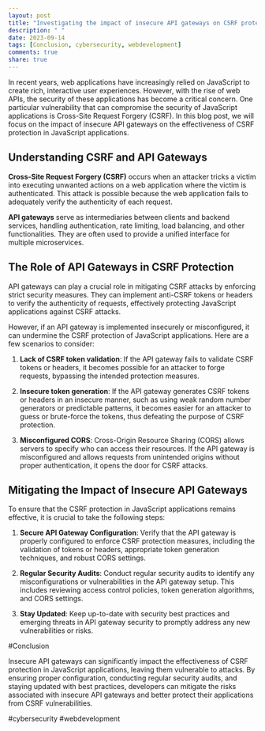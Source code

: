 ```yaml
---
layout: post
title: "Investigating the impact of insecure API gateways on CSRF protection in JavaScript applications"
description: " "
date: 2023-09-14
tags: [Conclusion, cybersecurity, webdevelopment]
comments: true
share: true
---
```


In recent years, web applications have increasingly relied on JavaScript to create rich, interactive user experiences. However, with the rise of web APIs, the security of these applications has become a critical concern. One particular vulnerability that can compromise the security of JavaScript applications is Cross-Site Request Forgery (CSRF). In this blog post, we will focus on the impact of insecure API gateways on the effectiveness of CSRF protection in JavaScript applications.

## Understanding CSRF and API Gateways

**Cross-Site Request Forgery (CSRF)** occurs when an attacker tricks a victim into executing unwanted actions on a web application where the victim is authenticated. This attack is possible because the web application fails to adequately verify the authenticity of each request.

**API gateways** serve as intermediaries between clients and backend services, handling authentication, rate limiting, load balancing, and other functionalities. They are often used to provide a unified interface for multiple microservices.

## The Role of API Gateways in CSRF Protection

API gateways can play a crucial role in mitigating CSRF attacks by enforcing strict security measures. They can implement anti-CSRF tokens or headers to verify the authenticity of requests, effectively protecting JavaScript applications against CSRF attacks.

However, if an API gateway is implemented insecurely or misconfigured, it can undermine the CSRF protection of JavaScript applications. Here are a few scenarios to consider:

1. **Lack of CSRF token validation**: If the API gateway fails to validate CSRF tokens or headers, it becomes possible for an attacker to forge requests, bypassing the intended protection measures.

2. **Insecure token generation**: If the API gateway generates CSRF tokens or headers in an insecure manner, such as using weak random number generators or predictable patterns, it becomes easier for an attacker to guess or brute-force the tokens, thus defeating the purpose of CSRF protection.

3. **Misconfigured CORS**: Cross-Origin Resource Sharing (CORS) allows servers to specify who can access their resources. If the API gateway is misconfigured and allows requests from unintended origins without proper authentication, it opens the door for CSRF attacks.

## Mitigating the Impact of Insecure API Gateways

To ensure that the CSRF protection in JavaScript applications remains effective, it is crucial to take the following steps:

1. **Secure API Gateway Configuration**: Verify that the API gateway is properly configured to enforce CSRF protection measures, including the validation of tokens or headers, appropriate token generation techniques, and robust CORS settings.

2. **Regular Security Audits**: Conduct regular security audits to identify any misconfigurations or vulnerabilities in the API gateway setup. This includes reviewing access control policies, token generation algorithms, and CORS settings.

3. **Stay Updated**: Keep up-to-date with security best practices and emerging threats in API gateway security to promptly address any new vulnerabilities or risks.

#Conclusion

Insecure API gateways can significantly impact the effectiveness of CSRF protection in JavaScript applications, leaving them vulnerable to attacks. By ensuring proper configuration, conducting regular security audits, and staying updated with best practices, developers can mitigate the risks associated with insecure API gateways and better protect their applications from CSRF vulnerabilities.

#cybersecurity #webdevelopment
